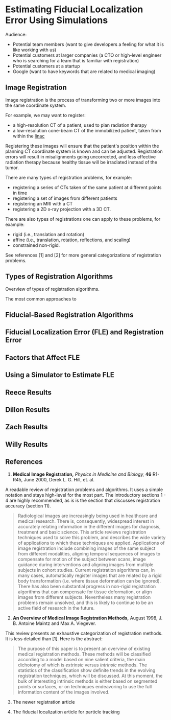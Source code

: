 # Estimating Fiducial Localization Error Using Simulations

Audience:

- Potential team members (want to give developers a feeling for what it is like working with us)
- Potential customers at larger companies (a CTO or high-level engineer who is searching for a team that is familiar with registration)
- Potential customers at a startup
- Google (want to have keywords that are related to medical imaging)

## Image Registration

Image registration is the process of transforming two or more images into the same coordinate system.

For example, we may want to register:

- a high-resolution CT of a patient, used to plan radiation therapy
- a low-resolution cone-beam CT of the immobilized patient, taken from within the [linac](https://en.wikipedia.org/wiki/Linear_particle_accelerator)

Registering these images will ensure that the patient's position within the planning CT coordinate system is known and can be adjusted.  Registration errors will result in misalignments going uncorrected, and less effective radiation therapy because healthy tissue will be irradiated instead of the tumor.

There are many types of registration problems, for example:

- registering a series of CTs taken of the same patient at different points in time
- registering a set of images from different patients
- registering an MRI with a CT
- registering a 2D x-ray projection with a 3D CT.

There are also types of registrations one can apply to these problems, for example:

- rigid (i.e., translation and rotation)
- affine (i.e., translation, rotation, reflections, and scaling)
- constrained non-rigid.

See references [1] and [2] for more general categorizations of registration problems.

## Types of Registration Algorithms

Overview of types of registration algorithms.

The most common approaches to 

## Fiducial-Based Registration Algorithms

## Fiducial Localization Error (FLE) and Registration Error

## Factors that Affect FLE

## Using a Simulator to Estimate FLE

## Reece Results

## Dillon Results

## Zach Results

## Willy Results

## References

1. **Medical Image Registration,** *Physics in Medicine and Biology,* **46** R1-R45, June 2000, Derek L. G. Hill, et. al.

A readable review of registration problems and algorithms.  It uses a simple notation and stays high-level for the most part.  The introductory sections 1 - 4 are highly recommended, as is is the section that discusses registration accuracy (section 11).

> Radiological images are increasingly being used in healthcare and medical research. There is, consequently, widespread interest in accurately relating information in the different images for diagnosis, treatment and basic science. This article reviews registration techniques used to solve this problem, and describes the wide variety of applications to which these techniques are applied. Applications of image registration include combining images of the same subject from different modalities, aligning temporal sequences of images to compensate for motion of the subject between scans, image guidance during interventions and aligning images from multiple subjects in cohort studies. Current registration algorithms can, in many cases, automatically register images that are related by a rigid body transformation (i.e. where tissue deformation can be ignored). There has also been substantial progress in non-rigid registration algorithms that can compensate for tissue deformation, or align images from different subjects. Nevertheless many registration problems remain unsolved, and this is likely to continue to be an active field of research in the future.

2. **An Overview of Medical Image Registration Methods,** August 1998, J. B. Antoine Maintz and Max A. Viegever.

This review presents an exhaustive categorization of registration methods.  It is less detailed than [1].  Here is the abstract:

> The purpose of this paper is to present an overview of existing medical registration methods.  These methods will be classified according to a model based on nine salient criteria, the main dichotomy of which is *extrinsic* versus *intrinsic* methods.  The statistics of the classification show definite trends in the evolving registration techniques, which will be discussed.  At this moment, the bulk of interesting intrinsic methods is either based on segmented points or surfaces, or on techniques endeavoring to use the full information content of the images involved.

3. The newer registration article

4. The fiducial localization article for particle tracking
